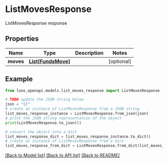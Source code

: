 # ListMovesResponse

ListMovesResponse response

## Properties

Name | Type | Description | Notes
------------ | ------------- | ------------- | -------------
**moves** | [**List[FundsMove]**](FundsMove.md) |  | [optional] 

## Example

```python
from luno_openapi.models.list_moves_response import ListMovesResponse

# TODO update the JSON string below
json = "{}"
# create an instance of ListMovesResponse from a JSON string
list_moves_response_instance = ListMovesResponse.from_json(json)
# print the JSON string representation of the object
print(ListMovesResponse.to_json())

# convert the object into a dict
list_moves_response_dict = list_moves_response_instance.to_dict()
# create an instance of ListMovesResponse from a dict
list_moves_response_from_dict = ListMovesResponse.from_dict(list_moves_response_dict)
```
[[Back to Model list]](../README.md#documentation-for-models) [[Back to API list]](../README.md#documentation-for-api-endpoints) [[Back to README]](../README.md)


